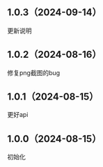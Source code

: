 ## 1.0.3（2024-09-14）
更新说明
## 1.0.2（2024-08-16）
修复png截图的bug
## 1.0.1（2024-08-15）
更好api
## 1.0.0（2024-08-15）
初始化
